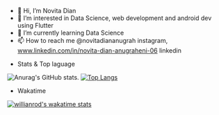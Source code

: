 - 👋 Hi, I’m Novita Dian
- 👀 I’m interested in Data Science, web development and android dev using Flutter
- 🌱 I’m currently learning Data Science
- 📫 How to reach me @novitadiananugrah instagram, www.linkedin.com/in/novita-dian-anugraheni-06 linkedin

<!---
NovitaDian20/NovitaDian20 is a ✨ special ✨ repository because its `README.md` (this file) appears on your GitHub profile.
You can click the Preview link to take a look at your changes.
--->
- Stats & Top laguage


![Anurag's GitHub stats](https://github-readme-stats.vercel.app/api?username=NovitaDian20&show_icons=true).   [![Top Langs](https://github-readme-stats.vercel.app/api/top-langs/?username=NovitaDian20&layout=compact)](https://github.com/anuraghazra/github-readme-stats)



- Wakatime


[![willianrod's wakatime stats](https://github-readme-stats.vercel.app/api/wakatime?username=willianrod)](https://github.com/anuraghazra/github-readme-stats)




